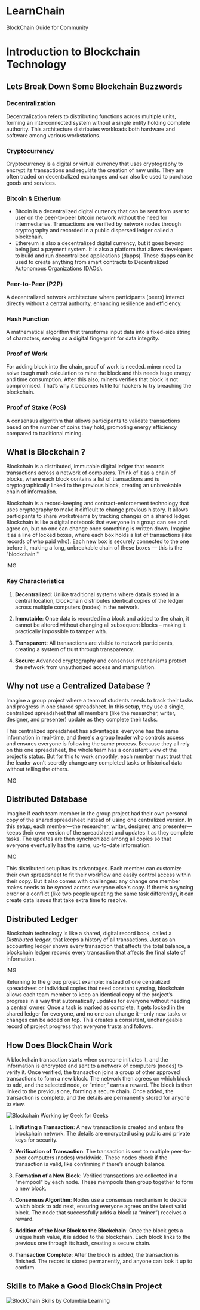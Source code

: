 # LearnChain
BlockChain Guide for Community

# Introduction to Blockchain Technology

## Lets Break Down Some Blockchain Buzzwords

### Decentralization
Decentralization refers to distributing functions across multiple units, forming an interconnected system without a single entity holding complete authority. This architecture distributes workloads both hardware and software among various workstations.

### Cryptocurrency
Cryptocurrency is a digital or virtual currency that uses cryptography to encrypt its transactions and regulate the creation of new units. They are often traded on decentralized exchanges and can also be used to purchase goods and services. 

### Bitcoin & Etherium
- Bitcoin is a decentralized digital currency that can be sent from user to user on the peer-to-peer bitcoin network without the need for intermediaries. Transactions are verified by network nodes through cryptography and recorded in a public dispersed ledger called a blockchain.
- Ethereum is also a decentralized digital currency, but it goes beyond being just a payment system. It is also a platform that allows developers to build and run decentralized applications (dapps). These dapps can be used to create anything from smart contracts to Decentralized Autonomous Organizations (DAOs). 

### Peer-to-Peer (P2P) 
A decentralized network architecture where participants (peers) interact directly without a central authority, enhancing resilience and efficiency.

### Hash Function
A mathematical algorithm that transforms input data into a fixed-size string of characters, serving as a digital fingerprint for data integrity.

### Proof of Work
For adding block into the chain, proof of work is needed. miner need to solve tough math calculation to mine the block and this needs huge energy and time consumption. After this also, miners verifies that block is not compromised. That’s why it becomes futile for hackers to try breaching the blockchain.

### Proof of Stake (PoS)
A consensus algorithm that allows participants to validate transactions based on the number of coins they hold, promoting energy efficiency compared to traditional mining.

## What is Blockchain ?

Blockchain is a distributed, immutable digital ledger that records transactions across a network of computers. Think of it as a chain of blocks, where each block contains a list of transactions and is cryptographically linked to the previous block, creating an unbreakable chain of information.

Blockchain is a record-keeping and contract-enforcement technology that uses cryptography to make it difficult to change previous history. It allows participants to share workstreams by tracking changes on a shared ledger. Blockchain is like a digital notebook that everyone in a group can see and agree on, but no one can change once something is written down. Imagine it as a line of locked boxes, where each box holds a list of transactions (like records of who paid who). Each new box is securely connected to the one before it, making a long, unbreakable chain of these boxes — this is the "blockchain."

IMG

### Key Characteristics

1. **Decentralized**: Unlike traditional systems where data is stored in a central location, blockchain distributes identical copies of the ledger across multiple computers (nodes) in the network.

2. **Immutable**: Once data is recorded in a block and added to the chain, it cannot be altered without changing all subsequent blocks – making it practically impossible to tamper with.

3. **Transparent**: All transactions are visible to network participants, creating a system of trust through transparency.

4. **Secure**: Advanced cryptography and consensus mechanisms protect the network from unauthorized access and manipulation.

## Why not use a Centralized Database ?

Imagine a group project where a team of students needs to track their tasks and progress in one shared spreadsheet. In this setup, they use a single, centralized spreadsheet that all members (like the researcher, writer, designer, and presenter) update as they complete their tasks.

This centralized spreadsheet has advantages: everyone has the same information in real-time, and there's a group leader who controls access and ensures everyone is following the same process. Because they all rely on this one spreadsheet, the whole team has a consistent view of the project’s status. But for this to work smoothly, each member must trust that the leader won’t secretly change any completed tasks or historical data without telling the others.

IMG

## Distributed Database

Imagine if each team member in the group project had their own personal copy of the shared spreadsheet instead of using one centralized version. In this setup, each member—the researcher, writer, designer, and presenter—keeps their own version of the spreadsheet and updates it as they complete tasks. The updates are then synchronized among all copies so that everyone eventually has the same, up-to-date information.

IMG

This distributed setup has its advantages. Each member can customize their own spreadsheet to fit their workflow and easily control access within their copy. But it also comes with challenges: any change one member makes needs to be synced across everyone else's copy. If there’s a syncing error or a conflict (like two people updating the same task differently), it can create data issues that take extra time to resolve.

## Distributed Ledger

Blockchain technology is like a shared, digital record book, called a *Distributed ledger*, that keeps a history of all transactions. Just as an accounting ledger shows every transaction that affects the total balance, a blockchain ledger records every transaction that affects the final state of information.

IMG

Returning to the group project example: instead of one centralized spreadsheet or individual copies that need constant syncing, blockchain allows each team member to keep an identical copy of the project’s progress in a way that automatically updates for everyone without needing a central owner. Once a task is marked as complete, it gets locked in the shared ledger for everyone, and no one can change it—only new tasks or changes can be added on top. This creates a consistent, unchangeable record of project progress that everyone trusts and follows.


## How Does BlockChain Work

A blockchain transaction starts when someone initiates it, and the information is encrypted and sent to a network of computers (nodes) to verify it. Once verified, the transaction joins a group of other approved transactions to form a new block. The network then agrees on which block to add, and the selected node, or “miner,” earns a reward. The block is then linked to the previous one, forming a secure chain. Once added, the transaction is complete, and the details are permanently stored for anyone to view.

![Blockchain Working by Geek for Geeks](https://github.com/user-attachments/assets/a8fad7ef-17ae-4f87-8871-2dd38503d785)

1. **Initiating a Transaction**: A new transaction is created and enters the blockchain network. The details are encrypted using public and private keys for security.

2. **Verification of Transaction**: The transaction is sent to multiple peer-to-peer computers (nodes) worldwide. These nodes check if the transaction is valid, like confirming if there’s enough balance.

3. **Formation of a New Block**: Verified transactions are collected in a "mempool" by each node. These mempools then group together to form a new block.

4. **Consensus Algorithm**: Nodes use a consensus mechanism to decide which block to add next, ensuring everyone agrees on the latest valid block. The node that successfully adds a block (a “miner”) receives a reward.

5. **Addition of the New Block to the Blockchain**: Once the block gets a unique hash value, it is added to the blockchain. Each block links to the previous one through its hash, creating a secure chain.

6. **Transaction Complete**: After the block is added, the transaction is finished. The record is stored permanently, and anyone can look it up to confirm.


## 



## Skills to Make a Good BlockChain Project



![BlockChain Skills by Columbia Learning](https://github.com/user-attachments/assets/cacd6e92-761c-4c8e-bc72-38ee71d25a83)
